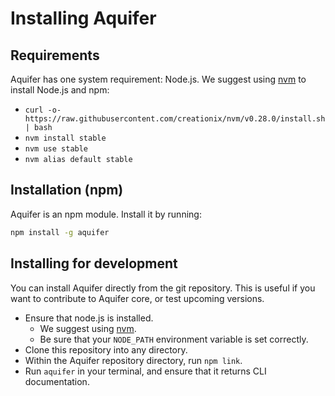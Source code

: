# Installing Aquifer

## Requirements

Aquifer has one system requirement: Node.js. We suggest using [nvm](https://github.com/creationix/nvm) to install Node.js and npm:

* `curl -o- https://raw.githubusercontent.com/creationix/nvm/v0.28.0/install.sh | bash`
* `nvm install stable`
* `nvm use stable`
* `nvm alias default stable`

## Installation (npm)

Aquifer is an npm module. Install it by running:

```bash
npm install -g aquifer
```

## Installing for development

You can install Aquifer directly from the git repository. This is useful if you want to contribute to Aquifer core, or test upcoming versions.

* Ensure that node.js is installed.
  * We suggest using [nvm](https://github.com/creationix/nvm).
  * Be sure that your `NODE_PATH` environment variable is set correctly.
* Clone this repository into any directory.
* Within the Aquifer repository directory, run `npm link`.
* Run `aquifer` in your terminal, and ensure that it returns CLI documentation.
